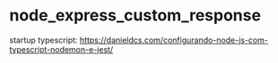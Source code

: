 # node_express_custom_response

startup typescript: https://danieldcs.com/configurando-node-js-com-typescript-nodemon-e-jest/
